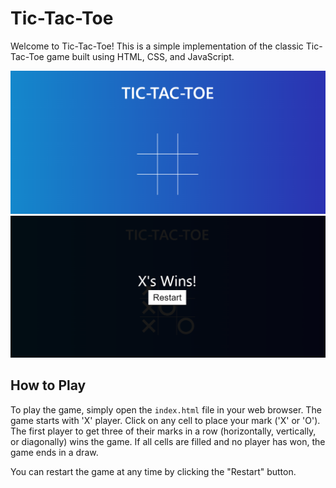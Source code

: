 # Tic-Tac-Toe

Welcome to Tic-Tac-Toe! This is a simple implementation of the classic Tic-Tac-Toe game built using HTML, CSS, and JavaScript.

![Tic-Tac-Toe Gameplay](Images/gameplay.png)
![Tic-Tac-Toe Gameplay](Images/win.png)

## How to Play

To play the game, simply open the `index.html` file in your web browser. The game starts with 'X' player. Click on any cell to place your mark ('X' or 'O'). The first player to get three of their marks in a row (horizontally, vertically, or diagonally) wins the game. If all cells are filled and no player has won, the game ends in a draw.

You can restart the game at any time by clicking the "Restart" button.

